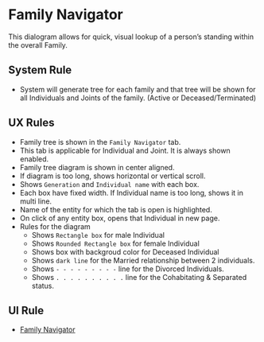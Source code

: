 # Family Navigator

This dialogram allows for quick, visual lookup of a person’s standing within the overall Family.

## System Rule
- System will generate tree for each family and that tree will be shown for all Individuals and Joints of the family. (Active or Deceased/Terminated)

## UX Rules
- Family tree is shown in the `Family Navigator` tab. 
- This tab is applicable for Individual and Joint. It is always shown enabled.
- Family tree diagram is shown in center aligned.
- If diagram is too long, shows horizontal or vertical scroll.
- Shows `Generation` and `Individual name` with each box.
- Each box have fixed width. If Individual name is too long, shows it in multi line.
- Name of the entity for which the tab is open is highlighted.
- On click of any entity box, opens that Individual in new page.
- Rules for the diagram
    - Shows `Rectangle box` for male Individual
    - Shows `Rounded Rectangle box` for female Individual
    - Shows box with backgroud color for Deceased Individual
    - Shows `dark line` for the Married relationship between 2 individuals.
    - Shows `- - - - - - - - -` line for the Divorced Individuals.
    - Shows `. . . . . . . . . .` line for the Cohabitating & Separated status.

## UI Rule
- [Family Navigator](https://drive.google.com/file/d/1jIupLBFUwvsofgMUKZ0f1TQt4muGbZfJ/view?usp=sharing)